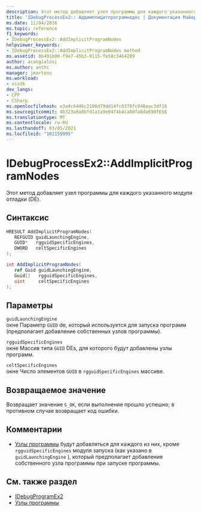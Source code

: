 ```yaml
---
description: Этот метод добавляет узел программы для каждого указанного модуля отладки (DE).
title: 'IDebugProcessEx2:: АддимплиЦитпрограмнодес | Документация Майкрософт'
ms.date: 11/04/2016
ms.topic: reference
f1_keywords:
- IDebugProcessEx2::AddImplicitProgramNodes
helpviewer_keywords:
- IDebugProcessEx2::AddImplicitProgramNodes method
ms.assetid: 8b491b00-f9e7-45b3-9115-fe58c3464289
author: acangialosi
ms.author: anthc
manager: jmartens
ms.workload:
- vssdk
dev_langs:
- CPP
- CSharp
ms.openlocfilehash: e3a4c6446c2106d79dd14fc0378fc848eac3df18
ms.sourcegitcommit: 4b323a8a8bfd1a1a9e84f4b4ca88fa8da690f656
ms.translationtype: MT
ms.contentlocale: ru-RU
ms.lasthandoff: 03/05/2021
ms.locfileid: "102159995"
---
```

# <a name="idebugprocessex2addimplicitprogramnodes"></a>IDebugProcessEx2::AddImplicitProgramNodes
Этот метод добавляет узел программы для каждого указанного модуля отладки (DE).

## <a name="syntax"></a>Синтаксис

```cpp
HRESULT AddImplicitProgramNodes(
   REFGUID guidLaunchingEngine,
   GUID*   rgguidSpecificEngines,
   DWORD   celtSpecificEngines
);
```

```csharp
int AddImplicitProgramNodes(
   ref Guid guidLaunchingEngine,
   Guid[]   rgguidSpecificEngines,
   uint     celtSpecificEngines
);
```

## <a name="parameters"></a>Параметры
`guidLaunchingEngine`\
окне Параметр `GUID` de, который используется для запуска программ (предполагает добавление собственных узлов программы).

`rgguidSpecificEngines`\
окне Массив типа `GUID` DEs, для которого будут добавлены узлы программ.

`celtSpecificEngines`\
окне Число элементов `GUID` в `rgguidSpecificEngines` массиве.

## <a name="return-value"></a>Возвращаемое значение
 Возвращает значение `S_OK`, если выполнение прошло успешно; в противном случае возвращает код ошибки.

## <a name="remarks"></a>Комментарии
- [Узлы программы](../../../extensibility/debugger/program-nodes.md) будут добавляться для каждого из них, кроме `rgguidSpecificEngines` модуля запуска (как указано в `guidLaunchingEngine` ), который предполагает добавление собственного узла программы при запуске программы.

## <a name="see-also"></a>См. также раздел
- [IDebugProgramEx2](../../../extensibility/debugger/reference/idebugprogramex2.md)
- [Узлы программы](../../../extensibility/debugger/program-nodes.md)
